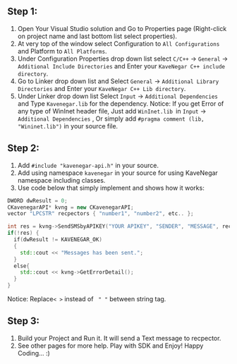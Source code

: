 ## Step 1: 
1. Open Your Visual Studio solution and Go to Properties page (Right-click on project name and last bottom list select properties).
2. At very top of the window select Configuration to ```All Configurations``` and Platform to ```All Platforms```.
3. Under Configuration Properties drop down list select ```C/C++``` -> ```General``` -> ```Additional Include Directories``` and Enter your ```KaveNegar C++ include directory```.
4. Go to Linker drop down list and Select ```General``` -> ```Additional Library Directories``` and Enter your ```KaveNegar C++ Lib directory```.
5. Under Linker drop down list Select ```Input``` -> ```Additional Dependencies``` and Type ```Kavenegar.lib``` for the dependency.
Notice: If you get Error of any type of WinInet header file, Just add ```WinInet.lib ```in ```Input``` -> ```Additional Dependencies``` ,
Or simply add ```#pragma comment (lib, "Wininet.lib")``` in your source file. 

## Step 2:
1. Add ```#include "kavenegar-api.h"``` in your source.
2. Add using namespace ```kavenegar``` in your source for using KaveNegar namespace including classes.
3. Use code below that simply implement and shows how it works:
```c++
DWORD dwResult = 0;
CKavenegarAPI* kvng = new CKavenegarAPI;
vector "LPCSTR" recpectors { "number1", "number2", etc.. };

int res = kvng->SendSMSbyAPIKEY("YOUR APIKEY", "SENDER", "MESSAGE", recpectors, NULL, NULL, dwResult);
if(!res) {
  if(dwResult != KAVENEGAR_OK)
  {
    std::cout << "Messages has been sent.";
  } 
  else{
    std::cout << kvng->GetErrorDetail(); 
  } 
}
```
Notice: Replace``` < > ``` instead of ``` " "``` between string tag. 

## Step 3:
1. Build your Project and Run it. It will send a Text message to recpector.
2. See other pages for more help. Play with SDK and Enjoy!
Happy Coding... :)